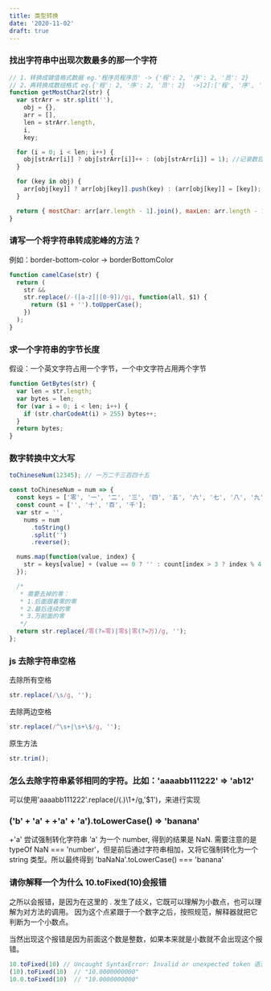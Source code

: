 ```yaml
---
title: 类型转换
date: '2020-11-02'
draft: true
---
```


### 找出字符串中出现次数最多的那一个字符

```js
// 1、转换成键值格式数据 eg.'程序员程序员' -> {'程': 2, '序': 2, '员': 2}
// 2、再转换成数组格式 eg.{'程': 2, '序': 2, '员': 2}  ->[2]:['程', '序', '员']。
function getMostChar2(str) {
  var strArr = str.split(''),
    obj = {},
    arr = [],
    len = strArr.length,
    i,
    key;

  for (i = 0; i < len; i++) {
    obj[strArr[i]] ? obj[strArr[i]]++ : (obj[strArr[i]] = 1); //记录数目
  }

  for (key in obj) {
    arr[obj[key]] ? arr[obj[key]].push(key) : (arr[obj[key]] = [key]); //取出
  }

  return { mostChar: arr[arr.length - 1].join(), maxLen: arr.length - 1 };
}
```

### 请写一个将字符串转成驼峰的方法？

例如：border-bottom-color -> borderBottomColor

```js
function camelCase(str) {
  return (
    str &&
    str.replace(/-([a-z]|[0-9])/gi, function(all, $1) {
      return ($1 + '').toUpperCase();
    })
  );
}
```

### 求一个字符串的字节长度

假设：一个英文字符占用一个字节，一个中文字符占用两个字节

```js
function GetBytes(str) {
  var len = str.length;
  var bytes = len;
  for (var i = 0; i < len; i++) {
    if (str.charCodeAt(i) > 255) bytes++;
  }
  return bytes;
}
```

### 数字转换中文大写

```js
toChineseNum(12345); // 一万二千三百四十五

const toChineseNum = num => {
  const keys = ['零', '一', '二', '三', '四', '五', '六', '七', '八', '九'];
  const count = ['', '十', '百', '千'];
  var str = '',
    nums = num
      .toString()
      .split('')
      .reverse();

  nums.map(function(value, index) {
    str = keys[value] + (value == 0 ? '' : count[index > 3 ? index % 4 : index]) + (index == 4 ? '万' : '') + str;
  });

  /*
   * 需要去掉的零：
   * 1.后面跟着零的零
   * 2.最后连续的零
   * 3.万前面的零
   */
  return str.replace(/零(?=零)|零$|零(?=万)/g, '');
};
```

### js 去除字符串空格

去除所有空格

```js
str.replace(/\s/g, '');
```

去除两边空格

```js
str.replace(/^\s+|\s+\$/g, '');
```

原生方法

```js
str.trim();
```

### 怎么去除字符串紧邻相同的字符。比如：'aaaabb111222' => 'ab12'

可以使用'aaaabb111222'.replace(/(.)\1+/g,'\$1')，来进行实现

### ('b' + 'a' + +'a' + 'a').toLowerCase() => 'banana'

+'a' 尝试强制转化字符串 'a' 为一个 number, 得到的结果是 NaN. 需要注意的是 typeOf NaN === 'number'，但是前后通过字符串相加，又将它强制转化为一个 string 类型。所以最终得到 'baNaNa'.toLowerCase() === 'banana'

### 请你解释一个为什么 10.toFixed(10)会报错

之所以会报错，是因为在这里的 . 发生了歧义，它既可以理解为小数点，也可以理解为对方法的调用。
因为这个点紧跟于一个数字之后，按照规范，解释器就把它判断为一个小数点。

当然出现这个报错是因为前面这个数是整数，如果本来就是小数就不会出现这个报错。

```js
10.toFixed(10) // Uncaught SyntaxError: Invalid or unexpected token 语法错了。。
(10).toFixed(10)  // "10.0000000000"
10.0.toFixed(10)  // "10.0000000000"
```
